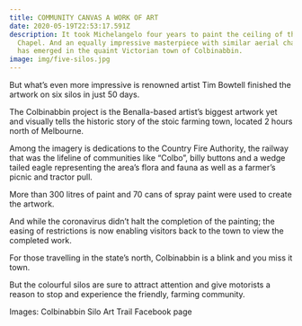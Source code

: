 ```yaml
---
title: COMMUNITY CANVAS A WORK OF ART
date: 2020-05-19T22:53:17.591Z
description: It took Michelangelo four years to paint the ceiling of the Sistine
  Chapel. And an equally impressive masterpiece with similar aerial challenges
  has emerged in the quaint Victorian town of Colbinabbin.
image: img/five-silos.jpg
---
```

But what’s even more impressive is renowned artist Tim Bowtell finished the artwork on six silos in just 50 days.

The Colbinabbin project is the Benalla-based artist’s biggest artwork yet and visually tells the historic story of the stoic farming town, located 2 hours north of Melbourne.

Among the imagery is dedications to the Country Fire Authority, the railway that was the lifeline of communities like “Colbo”, billy buttons and a wedge tailed eagle representing the area’s flora and fauna as well as a farmer’s picnic and tractor pull.

More than 300 litres of paint and 70 cans of spray paint were used to create the artwork.

And while the coronavirus didn’t halt the completion of the painting; the easing of restrictions is now enabling visitors back to the town to view the completed work.

For those travelling in the state’s north, Colbinabbin is a blink and you miss it town.

But the colourful silos are sure to attract attention and give motorists a reason to stop and experience the friendly, farming community.

Images: Colbinabbin Silo Art Trail Facebook page

<!--EndFragment-->